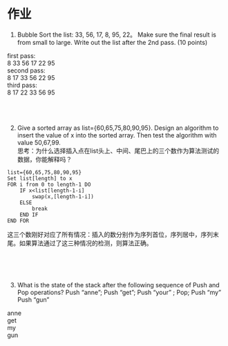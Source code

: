 # 作业

1. Bubble Sort the list: 33, 56, 17, 8, 95, 22。
Make sure the final result is from small to large.
Write out the list after the 2nd pass. (10 points) 

first pass:  
8 33 56 17 22 95  
second pass:  
8 17 33 56 22 95  
third pass:  
8 17 22 33 56 95  
<br><br><br>

2. Give a sorted array as list={60,65,75,80,90,95}. Design an algorithm to insert the value of x into the sorted array. Then test the algorithm with value 50,67,99.  
思考：为什么选择插入点在list头上、中间、尾巴上的三个数作为算法测试的数据，你能解释吗？  

```
list={60,65,75,80,90,95}
Set list[length] to x
FOR i from 0 to length-1 DO
    IF x<list[length-1-i]
        swap(x,[length-1-i])
    ELSE
        break
    END IF
END FOR
```

这三个数刚好对应了所有情况：插入的数分别作为序列首位，序列居中，序列末尾。如果算法通过了这三种情况的检测，则算法正确。

<br><br><br>

3. What is the state of the stack after the following sequence of Push and Pop operations?
Push “anne”; Push “get”; Push “your” ; Pop;  Push “my”  Push “gun” 

anne  
get  
my  
gun  

